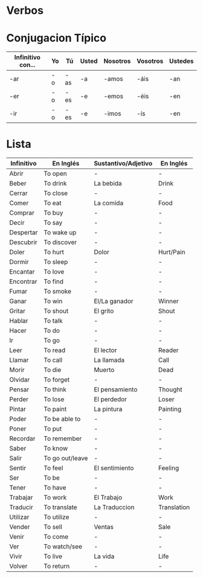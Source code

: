 # Verbos

# Conjugacion Típico

| Infinitivo con... | Yo | Tú | Usted | Nosotros | Vosotros | Ustedes |
| --- | --- | --- | --- | --- | --- | --- |
| -ar | -o | -as | -a | -amos | -áis | -an |
| -er | -o | -es | -e | -emos | -éis | -en |
| -ir | -o | -es | -e | -imos | -ís | -en |

# Lista

| Infinitivo | En Inglés | Sustantivo/Adjetivo | En Inglés |
| --- | --- | --- | --- |
| Abrir | To open | - | - |
| Beber | To drink | La bebida | Drink |
| Cerrar | To close | - | - |
| Comer | To eat | La comida | Food |
| Comprar | To buy | - | - |
| Decir | To say | - | - |
| Despertar | To wake up | - | - |
| Descubrir | To discover | - | - |
| Doler | To hurt | Dolor | Hurt/Pain |
| Dormir | To sleep | - | - |
| Encantar | To love | - | - |
| Encontrar | To find | - | - |
| Fumar | To smoke | - | - |
| Ganar | To win | El/La ganador | Winner |
| Gritar | To shout | El grito | Shout |
| Hablar | To talk | - | - |
| Hacer | To do | - | - |
| Ir | To go | - | - |
| Leer | To read | El lector | Reader |
| Llamar | To call | La llamada | Call |
| Morir | To die | Muerto | Dead |
| Olvidar | To forget | - | - |
| Pensar | To think | El pensamiento | Thought |
| Perder | To lose | El perdedor | Loser |
| Pintar | To paint | La pintura | Painting | 
| Poder | To be able to | - | - | 
| Poner | To put | - | - | 
| Recordar | To remember | - | - |
| Saber | To know | - | - |
| Salir | To go out/leave | - | - |
| Sentir | To feel | El sentimiento | Feeling |
| Ser | To be | - | - |
| Tener | To have | - | - |
| Trabajar | To work | El Trabajo | Work |
| Traducir | To translate | La Traduccion | Translation |
| Utilizar | To utilize | - | - |
| Vender | To sell | Ventas | Sale |
| Venir | To come | - | - |
| Ver | To watch/see | - | - |
| Vivir | To live | La vida | Life |
| Volver | To return | - | - |
